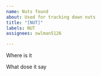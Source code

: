 ```yaml
---
name: Nuts found
about: Used for tracking down nuts
title: "[NUT]"
labels: NUT
assignees: owlman5126

---
```


Where is it


What dose it say
